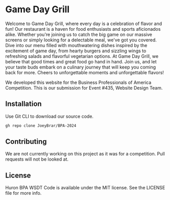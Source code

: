 # Game Day Grill
Welcome to Game Day Grill, where every day is a celebration of flavor and fun! Our restaurant is a haven for food enthusiasts and sports aficionados alike. Whether you're joining us to catch the big game on our massive screens or simply looking for a delectable meal, we've got you covered. Dive into our menu filled with mouthwatering dishes inspired by the excitement of game day, from hearty burgers and sizzling wings to refreshing salads and flavorful vegetarian options. At Game Day Grill, we believe that good times and great food go hand in hand. Join us, and let your taste buds embark on a culinary journey that will keep you coming back for more. Cheers to unforgettable moments and unforgettable flavors!

We developed this website for the Business Professionals of America Competition. This is our submission for Event #435, Website Design Team. 


## Installation

Use Git CLI to download our source code.

```bash
gh repo clone JoeyBrar/BPA-2024
```

## Contributing

We are not currently working on this project as it was for a competition. Pull requests will not be looked at.

## License

Huron BPA WSDT Code is available under the MIT license. See the LICENSE file for more info.

